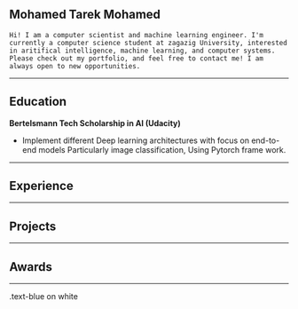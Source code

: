 ## Mohamed Tarek Mohamed
```Hi! I am a computer scientist and machine learning engineer. I'm currently a computer science student at zagazig University, interested in aritifical intelligence, machine learning, and computer systems. Please check out my portfolio, and feel free to contact me! I am always open to new opportunities. ```

___

## Education
__Bertelsmann Tech Scholarship in AI (Udacity)__                                                                  
- Implement different Deep learning architectures with focus on end-to-end models Particularly image classification, Using Pytorch frame work.

***

## Experience


***

## Projects

****

## Awards


****

<div class="text-blue mb-2">
  .text-blue on white
</div>
